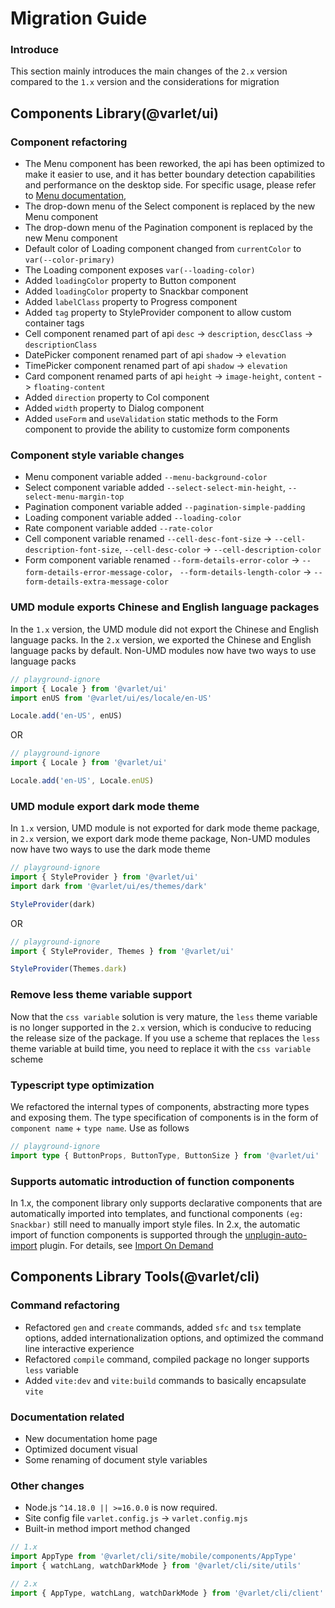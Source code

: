 # Migration Guide

### Introduce
This section mainly introduces the main changes of the `2.x` version compared to the `1.x` version and the considerations for migration

## Components Library(@varlet/ui)

### Component refactoring

- The Menu component has been reworked, the api has been optimized to make it easier to use, and it has better boundary detection capabilities and performance on the desktop side. For specific usage, please refer to [Menu documentation](./zh-CN/menu),
- The drop-down menu of the Select component is replaced by the new Menu component
- The drop-down menu of the Pagination component is replaced by the new Menu component
- Default color of Loading component changed from `currentColor` to `var(--color-primary)`
- The Loading component exposes `var(--loading-color)`
- Added `loadingColor` property to Button component
- Added `loadingColor` property to Snackbar component
- Added `labelClass` property to Progress component
- Added `tag` property to StyleProvider component to allow custom container tags
- Cell component renamed part of api `desc` -> `description`, `descClass` -> `descriptionClass`
- DatePicker component renamed part of api `shadow` -> `elevation`
- TimePicker component renamed part of api `shadow` -> `elevation`
- Card component renamed parts of api `height` -> `image-height`, `content` -> `floating-content`
- Added `direction` property to Col component
- Added `width` property to Dialog component
- Added `useForm` and `useValidation` static methods to the Form component to provide the ability to customize form components

### Component style variable changes

- Menu component variable added `--menu-background-color`
- Select component variable added `--select-select-min-height`, `--select-menu-margin-top`
- Pagination component variable added `--pagination-simple-padding`
- Loading component variable added `--loading-color`
- Rate component variable added `--rate-color`
- Cell component variable renamed `--cell-desc-font-size` -> `--cell-description-font-size`, `--cell-desc-color` -> `--cell-description-color`
- Form component variable renamed `--form-details-error-color` -> `--form-details-error-message-color`， `--form-details-length-color` -> `--form-details-extra-message-color`

### UMD module exports Chinese and English language packages

In the `1.x` version, the UMD module did not export the Chinese and English language packs. In the `2.x` version, we exported the Chinese and English language packs by default.
Non-UMD modules now have two ways to use language packs

```ts
// playground-ignore
import { Locale } from '@varlet/ui'
import enUS from '@varlet/ui/es/locale/en-US'

Locale.add('en-US', enUS)
````

OR

```ts
// playground-ignore
import { Locale } from '@varlet/ui'

Locale.add('en-US', Locale.enUS)
````

### UMD module export dark mode theme

In `1.x` version, UMD module is not exported for dark mode theme package, in `2.x` version, we export dark mode theme package,
Non-UMD modules now have two ways to use the dark mode theme

```ts
// playground-ignore
import { StyleProvider } from '@varlet/ui'
import dark from '@varlet/ui/es/themes/dark'

StyleProvider(dark)
````

OR

```ts
// playground-ignore
import { StyleProvider, Themes } from '@varlet/ui'

StyleProvider(Themes.dark)
````

### Remove less theme variable support

Now that the `css variable` solution is very mature, the `less` theme variable is no longer supported in the `2.x` version, which is conducive to reducing the release size of the package.
If you use a scheme that replaces the `less` theme variable at build time, you need to replace it with the `css variable` scheme

### Typescript type optimization

We refactored the internal types of components, abstracting more types and exposing them. The type specification of components is in the form of `component name` + `type name`. Use as follows

```ts
// playground-ignore
import type { ButtonProps, ButtonType, ButtonSize } from '@varlet/ui'
````

### Supports automatic introduction of function components

In 1.x, the component library only supports declarative components that are automatically imported into templates, and functional components `(eg: Snackbar)` still need to manually import style files.
In 2.x, the automatic import of function components is supported through the [unplugin-auto-import](https://github.com/antfu/unplugin-auto-import) plugin.
For details, see [Import On Demand](#/en-US/importOnDemand)

## Components Library Tools(@varlet/cli)

### Command refactoring

- Refactored `gen` and `create` commands, added `sfc` and `tsx` template options, added internationalization options, and optimized the command line interactive experience
- Refactored `compile` command, compiled package no longer supports `less` variable
- Added `vite:dev` and `vite:build` commands to basically encapsulate `vite`

### Documentation related

- New documentation home page
- Optimized document visual
- Some renaming of document style variables

### Other changes

- Node.js `^14.18.0 || >=16.0.0` is now required.
- Site config file `varlet.config.js` -> `varlet.config.mjs`
- Built-in method import method changed

```js
// 1.x
import AppType from '@varlet/cli/site/mobile/components/AppType'
import { watchLang, watchDarkMode } from '@varlet/cli/site/utils'
```

```js
// 2.x
import { AppType, watchLang, watchDarkMode } from '@varlet/cli/client'
```